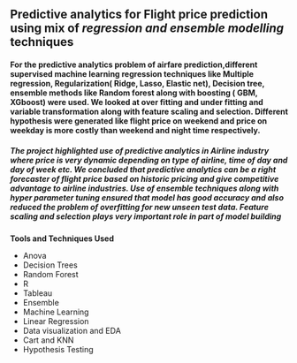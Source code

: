 ## Predictive analytics for **Flight price prediction** using mix of _regression and ensemble modelling_ techniques

#### For the predictive analytics problem of airfare prediction,different supervised machine learning regression techniques like Multiple regression, Regularization( Ridge, Lasso, Elastic net), Decision tree, ensemble methods like Random forest along with boosting ( GBM, XGboost) were used. We looked at over fitting and under fitting and variable transformation along with feature scaling and selection. Different hypothesis were generated like flight price on weekend and price on weekday is more costly than weekend and night time respectively.

##### The project highlighted use of predictive analytics in Airline industry where price is very dynamic depending on type of airline, time of day and day of week etc. We concluded that predictive analytics can be a right forecaster of flight price based on historic pricing and give competitive advantage to airline industries. Use of ensemble techniques along with hyper parameter tuning ensured that model has good accuracy and also reduced the problem of overfitting for new unseen test data. Feature scaling and selection plays very important role in part of model building

**Tools and Techniques Used**

- Anova
- Decision Trees
- Random Forest
- R
- Tableau
- Ensemble
- Machine Learning
- Linear Regression
- Data visualization and EDA
- Cart and KNN
- Hypothesis Testing
